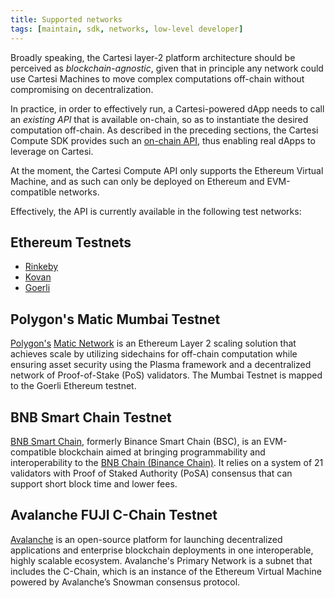 ```yaml
---
title: Supported networks
tags: [maintain, sdk, networks, low-level developer]
---
```


Broadly speaking, the Cartesi layer-2 platform architecture should be perceived as *blockchain-agnostic*, given that in principle any network could use Cartesi Machines to move complex computations off-chain without compromising on decentralization.

In practice, in order to effectively run, a Cartesi-powered dApp needs to call an *existing API* that is available on-chain, so as to instantiate the desired computation off-chain. As described in the preceding sections, the Cartesi Compute SDK provides such an [on-chain API](../compute/api.md), thus enabling real dApps to leverage on Cartesi.

At the moment, the Cartesi Compute API only supports the Ethereum Virtual Machine, and as such can only be deployed on Ethereum and EVM-compatible networks.

Effectively, the API is currently available in the following test networks:

## Ethereum Testnets

- [Rinkeby](https://rinkeby.etherscan.io/)
- [Kovan](https://kovan.etherscan.io/)
- [Goerli](https://goerli.etherscan.io/)

## Polygon's Matic Mumbai Testnet

[Polygon's](https://polygon.technology/) [Matic Network](https://matic.network/) is an Ethereum Layer 2 scaling solution that achieves scale by utilizing sidechains for off-chain computation while ensuring asset security using the Plasma framework and a decentralized network of Proof-of-Stake (PoS) validators. The Mumbai Testnet is mapped to the Goerli Ethereum testnet.

## BNB Smart Chain Testnet

[BNB Smart Chain](https://www.bnbchain.world/en/smartChain), formerly Binance Smart Chain (BSC), is an EVM-compatible blockchain aimed at bringing programmability and interoperability to the [BNB Chain (Binance Chain)](https://docs.binance.org/guides/intro.html). It relies on a system of 21 validators with Proof of Staked Authority (PoSA) consensus that can support short block time and lower fees.

## Avalanche FUJI C-Chain Testnet

[Avalanche](https://www.avalabs.org/) is an open-source platform for launching decentralized applications and enterprise blockchain deployments in one interoperable, highly scalable ecosystem. Avalanche's Primary Network is a subnet that includes the C-Chain, which is an instance of the Ethereum Virtual Machine powered by Avalanche’s Snowman consensus protocol.
